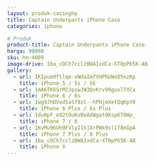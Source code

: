 ```yaml
---
layout: produk-casinghp
title: Captain Underpants iPhone Case
categories: iphone

# Produk
product-title: Captain Underpants iPhone Case
harga: 90000
sku: hn-4009
image-drive: 1ba_cOCh7cclzBWA1xdCa-XT0pP65K-AB
gallery:
  - url: 1KIpum0ftlqe-xWdaImfVHPRUWo85nzKp
    title: iPhone 5 / 5s / SE
  - url: 1mA6TK6SrM2JpswJW3QvKrv99guxlTXCx
    title: iPhone 6 / 6s
  - url: 1wg9JhDVod5aSf8zC--hPHjmXetQqKpY0
    title: iPhone 6 Plus / 6s Plus
  - url: 1duHpF_o92tOuKvBeAXWgat0Ksp6TOWp_
    title: iPhone 7 / 8
  - url: 1KvMu96Uh9FVlyI1k1XrPWk9sl1f8mGpA
    title: iPhone 7 Plus / 8 Plus
  - url: 1ba_cOCh7cclzBWA1xdCa-XT0pP65K-AB
    title: iPhone X
---
```

